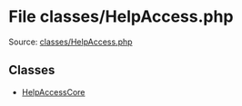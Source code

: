 File classes/HelpAccess.php
=========

Source: [classes/HelpAccess.php](https://github.com/PrestaShop/PrestaShop/blob/1.5.6.2/classes/HelpAccess.php)


Classes
-------

* [HelpAccessCore](class.HelpAccessCore.md)


